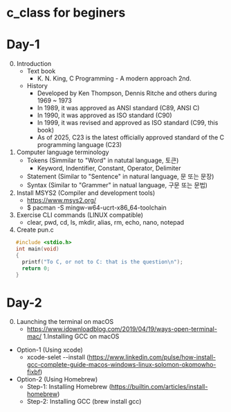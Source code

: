 c_class for beginers
====================

# Day-1
0. Introduction
    - Text book
      	* K. N. King, C Programming - A modern approach 2nd.
    - History
		* Developed by Ken Thompson, Dennis Ritche and others during 1969 ~ 1973
		* In 1989, it was approved as ANSI standard (C89, ANSI C)
    	* In 1990, it was approved as ISO standard (C90)
		* In 1999, it was revised and approved as ISO standard (C99, this book)
		* As of 2025, C23 is the latest officially approved standard of the C programming language (C23)
1. Computer language terminology
   - Tokens (Simmilar to "Word" in natutal language, 토큰)
     * Keyword, Indentifier, Constant, Operator, Delimiter
   - Statement (Similar to "Sentence" in natural language, 문 또는 문장)
   - Syntax (Similar to "Grammer" in natual language, 구문 또는 문법)
3. Install MSYS2 (Compiler and development tools)
    - <https://www.msys2.org/>
    - $ pacman -S mingw-w64-ucrt-x86_64-toolchain
4. Exercise CLI commands (LINUX compatible)
   - clear, pwd, cd, ls, mkdir, alias, rm, echo, nano, notepad
5. Create pun.c
```C   
   #include <stdio.h>
   int main(void)
   {
     printf("To C, or not to C: that is the question\n");
     return 0;
   }
```
# Day-2
0. Launching the terminal on macOS
    - https://www.idownloadblog.com/2019/04/19/ways-open-terminal-mac/
1.Installing GCC on macOS
 - Option-1 (Using xcode)
   * xcode-selet --install (https://www.linkedin.com/pulse/how-install-gcc-complete-guide-macos-windows-linux-solomon-okomowho-fixbf)
 - Option-2 (Using Homebrew)
   * Step-1: Installing Homebrew (https://builtin.com/articles/install-homebrew)
   * Step-2: Installing GCC (brew install gcc)
 
